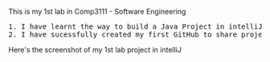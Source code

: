 This is my 1st lab in Comp3111 - Software Engineering
<pre>1. I have learnt the way to build a Java Project in intelliJ;
2. I have sucessfully created my first GitHub to share project source with others;
</pre>

Here's the screenshot of my 1st lab project in intelliJ


